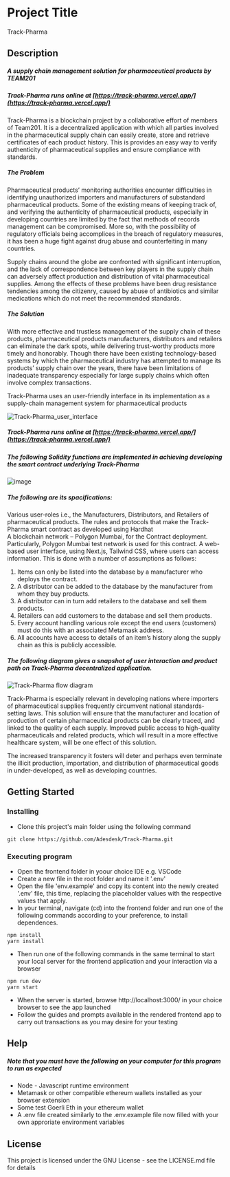 # Project Title

Track-Pharma

## Description

##### A supply chain management solution for pharmaceutical products by TEAM201

##### Track-Pharma runs online at [https://track-pharma.vercel.app/](https://track-pharma.vercel.app/)


Track-Pharma is a blockchain project by a collaborative effort of members of Team201. It is a decentralized application with which all parties involved in the pharmaceutical supply chain can easily create, store and retrieve certificates of each product history. This is provides an easy way to verify authenticity of pharmaceutical supplies and ensure compliance with standards.

##### The Problem
Pharmaceutical products’ monitoring authorities encounter difficulties in identifying unauthorized importers and manufacturers of substandard pharmaceutical products. Some of the existing means of keeping track of, and verifying the authenticity of pharmaceutical products, especially in developing countries are limited by the fact that methods of records management can be compromised. More so, with the possibility of regulatory officials being accomplices in the breach of regulatory measures, it has been a huge fight against drug abuse and counterfeiting in many countries. 

Supply chains around the globe are confronted with significant interruption, and the lack of correspondence between key players in the supply chain can adversely affect production and distribution of vital pharmaceutical supplies. Among the effects of these problems have been drug resistance tendencies among the citizenry, caused by abuse of antibiotics and similar medications which do not meet the recommended standards.

##### The Solution
With more effective and trustless management of the supply chain of these products, pharmaceutical products manufacturers, distributors and retailers can eliminate the dark spots, while delivering trust-worthy products more timely and honorably. Though there have been existing technology-based systems by which the pharmaceutical industry has attempted to manage its products’ supply chain over the years, there have been limitations of inadequate transparency especially for large supply chains which often involve complex transactions.

Track-Pharma uses an user-friendly interface in its implementation as a supply-chain management system for pharmaceutical products


![Track-Pharma_user_interface](https://user-images.githubusercontent.com/101281102/214290533-35e7965e-1e43-4a18-8f7e-b2119b43266e.JPG)


##### Track-Pharma runs online at [https://track-pharma.vercel.app/](https://track-pharma.vercel.app/)


##### The following Solidity functions are implemented in achieving developing the smart contract underlying Track-Pharma

![image](https://user-images.githubusercontent.com/101281102/214293128-93b15f3c-1d51-4886-8adf-20c4f0774e70.png)


##### The following are its spacifications:

Various user-roles i.e., the Manufacturers, Distributors, and Retailers of pharmaceutical products.
The rules and protocols that make the Track-Pharma smart contract as developed using Hardhat  
A blockchain network – Polygon Mumbai, for the Contract deployment. Particularly, Polygon Mumbai test network is used for this contract.
A web-based user interface, using Next.js, Tailwind CSS, where users can access information. This is done with a number of assumptions as follows:

1. Items can only be listed into the database by a manufacturer who deploys the contract.
2. A distributor can be added to the database by the manufacturer from whom they buy products.
3. A distributor can in turn add retailers to the database and sell them products.
4. Retailers can add customers to the database and sell them products.
5. Every account handling various role except the end users (customers) must do this with an associated Metamask address.
6. All accounts have access to details of an item’s history along the supply chain as this is publicly accessible.

##### The following diagram gives a snapshot of user interaction and product path on Track-Pharma decentralized application.

![Track-Pharma flow diagram](https://user-images.githubusercontent.com/101281102/213938545-e689bbc6-6573-4a2c-aab9-79a8ec7fc92e.JPG)

Track-Pharma is especially relevant in developing nations where importers of pharmaceutical supplies frequently circumvent national standards-setting laws. This solution will ensure that the manufacturer and location of production of certain pharmaceutical products can be clearly traced, and linked to the quality of each supply. Improved public access to high-quality pharmaceuticals and related products, which will result in a more effective healthcare system, will be one effect of this solution. 

The increased transparency it fosters will deter and perhaps even terminate the illicit production, importation, and distribution of pharmaceutical goods in under-developed, as well as developing countries.

## Getting Started

### Installing

* Clone this project's main folder using the following command
```
git clone https://github.com/Adesdesk/Track-Pharma.git
```

### Executing program

* Open the frontend folder in yoour choice IDE e.g. VSCode
* Create a new file in the root folder and name it '.env'
* Open the file 'env.example' and copy its content into the newly created '.env' file, this time, replacing the placeholder values with the respective values that apply.
* In your terminal, navigate (cd) into the frontend folder and run one of the following commands according to your preference, to install dependences.

```
npm install
yarn install
```
* Then run one of the following commands in the same terminal to start your local server for the frontend application and your interaction via a browser

```
npm run dev
yarn start
```
* When the server is started, browse http://localhost:3000/ in your choice browser to see the app launched
* Follow the guides and prompts available in the rendered frontend app to carry out transactions as you may desire for your testing

## Help

##### Note that you must have the following on your computer for this program to run as expected
* Node - Javascript runtime environment
* Metamask or other compatible ethereum wallets installed as your browser extension
* Some test Goerli Eth in your ethereum wallet
* A .env file created similarly to the .env.example file now filled with your own approriate environment variables



## License

This project is licensed under the GNU License - see the LICENSE.md file for details




